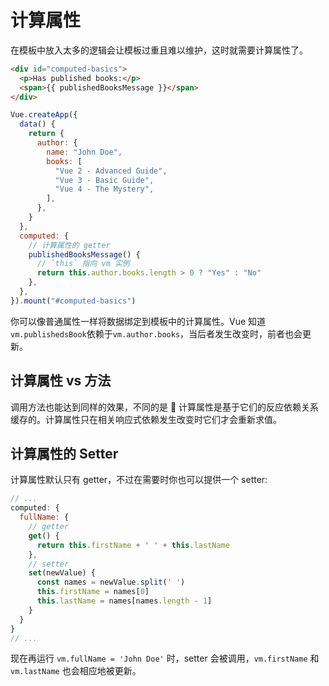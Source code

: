 # 计算属性

在模板中放入太多的逻辑会让模板过重且难以维护，这时就需要计算属性了。

```html
<div id="computed-basics">
  <p>Has published books:</p>
  <span>{{ publishedBooksMessage }}</span>
</div>
```

```javascript
Vue.createApp({
  data() {
    return {
      author: {
        name: "John Doe",
        books: [
          "Vue 2 - Advanced Guide",
          "Vue 3 - Basic Guide",
          "Vue 4 - The Mystery",
        ],
      },
    }
  },
  computed: {
    // 计算属性的 getter
    publishedBooksMessage() {
      // `this` 指向 vm 实例
      return this.author.books.length > 0 ? "Yes" : "No"
    },
  },
}).mount("#computed-basics")
```

你可以像普通属性一样将数据绑定到模板中的计算属性。Vue 知道`vm.publishedsBook`依赖于`vm.author.books`，当后者发生改变时，前者也会更新。

## 计算属性 vs 方法

调用方法也能达到同样的效果，不同的是 🍪 计算属性是基于它们的反应依赖关系缓存的。计算属性只在相关响应式依赖发生改变时它们才会重新求值。

## 计算属性的 Setter

计算属性默认只有 getter，不过在需要时你也可以提供一个 setter:

```js
// ...
computed: {
  fullName: {
    // getter
    get() {
      return this.firstName + ' ' + this.lastName
    },
    // setter
    set(newValue) {
      const names = newValue.split(' ')
      this.firstName = names[0]
      this.lastName = names[names.length - 1]
    }
  }
}
// ...
```

现在再运行 `vm.fullName = 'John Doe'` 时，setter 会被调用，`vm.firstName` 和 `vm.lastName` 也会相应地被更新。
